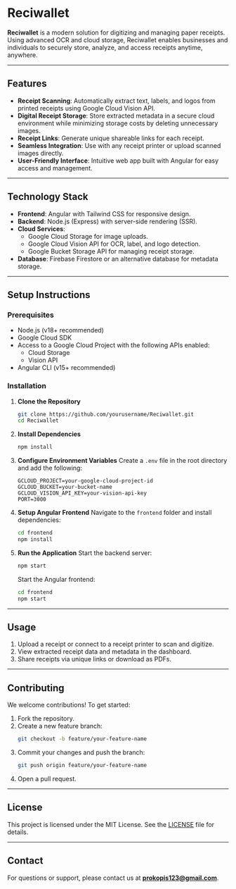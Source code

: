 # Reciwallet

**Reciwallet** is a modern solution for digitizing and managing paper receipts. Using advanced OCR and cloud storage, Reciwallet enables businesses and individuals to securely store, analyze, and access receipts anytime, anywhere.

---

## **Features**

- **Receipt Scanning**: Automatically extract text, labels, and logos from printed receipts using Google Cloud Vision API.
- **Digital Receipt Storage**: Store extracted metadata in a secure cloud environment while minimizing storage costs by deleting unnecessary images.
- **Receipt Links**: Generate unique shareable links for each receipt.
- **Seamless Integration**: Use with any receipt printer or upload scanned images directly.
- **User-Friendly Interface**: Intuitive web app built with Angular for easy access and management.

---

## **Technology Stack**

- **Frontend**: Angular with Tailwind CSS for responsive design.
- **Backend**: Node.js (Express) with server-side rendering (SSR).
- **Cloud Services**:
  - Google Cloud Storage for image uploads.
  - Google Cloud Vision API for OCR, label, and logo detection.
  - Google Bucket Storage API for managing receipt storage.
- **Database**: Firebase Firestore or an alternative database for metadata storage.

---

## **Setup Instructions**

### Prerequisites

- Node.js (v18+ recommended)
- Google Cloud SDK
- Access to a Google Cloud Project with the following APIs enabled:
  - Cloud Storage
  - Vision API
- Angular CLI (v15+ recommended)

### Installation

1. **Clone the Repository**

   ```bash
   git clone https://github.com/yourusername/Reciwallet.git
   cd Reciwallet
   ```

2. **Install Dependencies**

   ```bash
   npm install
   ```

3. **Configure Environment Variables**
   Create a `.env` file in the root directory and add the following:

   ```env
   GCLOUD_PROJECT=your-google-cloud-project-id
   GCLOUD_BUCKET=your-bucket-name
   GCLOUD_VISION_API_KEY=your-vision-api-key
   PORT=3000
   ```

4. **Setup Angular Frontend**
   Navigate to the `frontend` folder and install dependencies:

   ```bash
   cd frontend
   npm install
   ```

5. **Run the Application**
   Start the backend server:
   ```bash
   npm start
   ```
   Start the Angular frontend:
   ```bash
   cd frontend
   npm start
   ```

---

## **Usage**

1. Upload a receipt or connect to a receipt printer to scan and digitize.
2. View extracted receipt data and metadata in the dashboard.
3. Share receipts via unique links or download as PDFs.

---

## **Contributing**

We welcome contributions! To get started:

1. Fork the repository.
2. Create a new feature branch:
   ```bash
   git checkout -b feature/your-feature-name
   ```
3. Commit your changes and push the branch:
   ```bash
   git push origin feature/your-feature-name
   ```
4. Open a pull request.

---

## **License**

This project is licensed under the MIT License. See the [LICENSE](LICENSE) file for details.

---

## **Contact**

For questions or support, please contact us at **prokopis123@gmail.com**.
